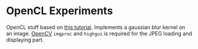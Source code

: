 # OpenCL Experiments

OpenCL stuff based on [this tutorial](https://anteru.net/blog/2012/11/04/2016/index.html). Implements a gaussian blur kernel on an image. [OpenCV] `imgproc` and `highgui` is required for the JPEG loading and displaying part.

[OpenCV]: https://github.com/opencv/opencv